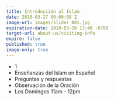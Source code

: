 ```yaml
---
title: Introducción al Islam
date: 2018-03-27 00:00:00 Z
image-url: images/slider_001.jpg
expiration-date: 2018-03-28 13:40 -0700
target-url: about-us/visiting-info
expire: false
published: true
image-only: true
---
```


- 1
- Enseñanzas del Islam en Español
- Preguntas y respuestas
- Observación de la Oración
- Los Domingos 11am - 12pm

